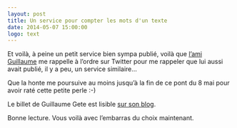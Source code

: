 ```yaml
---
layout: post
title: Un service pour compter les mots d'un texte
date: 2014-05-07 15:00:00
logo: text
---
```

Et voilà, à peine un petit service bien sympa publié, voilà que [l’ami 
Guillaume][siteGete] me rappelle à l’ordre sur Twitter pour me rappeler que lui 
aussi avait publié, il y a peu, un service similaire...

Que la honte me poursuive au moins jusqu’à la fin de ce pont du 8 mai pour avoir 
raté cette petite perle :-)

Le billet de Guillaume Gete est lisible [sur son blog][billetGete].

Bonne lecture. Vous voilà avec l’embarras du choix maintenant.

[siteGete]: http://blog.gete.net/
[billetGete]: http://blog.gete.net/2012/04/27/un-service-de-compteur-de-signes-mots-et-paragraphes/

